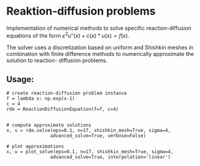 # Reaktion-diffusion problems

Implementation of numerical methods to solve specific reaction-diffusion equations
of the form $\varepsilon^2 u''(x) + c(x)*u(x) = f(x)$.

The solver uses a discretization based on uniform and Shishkin meshes in combination
with finite difference methods to numerically approximate the solution to reaction-
diffusion problems.

## Usage:

```
# create reaction-diffusion problem instance
f = lambda x: np.exp(x-1) 
c = 4
rde = ReactionDiffusionEquation(f=f, c=4)


# compute approximate solutions
x, u = rde.solve(eps=0.1, n=17, shishkin_mesh=True, sigma=4, 
                advanced_solve=True, verbose=False)

# plot approximations
x, u = plot_solve(eps=0.1, n=17, shishkin_mesh=True, sigma=4, 
                advanced_solve=True, interpolation='linear')
```